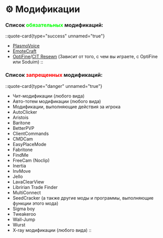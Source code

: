 # ⚙️ Модификации

### Список <span style="color:lime;"><b>**обязательных**</b></span> модификаций:
::quote-card{type="success" unnamed="true"}
  - [PlasmoVoice](https://modrinth.com/plugin/plasmo-voice)
  - [EmoteCraft](https://modrinth.com/plugin/emotecraft)
  - [OptiFine](https://optifine.net/)/[CIT Resewn](https://modrinth.com/mod/cit-resewn) (Зависит от того, с чем вы играете, с OptiFine или Soduim)
::

### Список <span style="color:red;"><b>**запрещенных**</b></span> модификаций:
::quote-card{type="danger" unnamed="true"}
  - Чит-модификации (любого вида)
  - Авто-тотем модификации (любого вида)
  - Модификации, выполняющие действия за игрока
  - AutoClicker
  - Aristois
  - Baritone
  - BetterPVP
  - ClientCommands
  - CMDCam
  - EasyPlaceMode
  - Fabritone
  - FindMe
  - FreeCam (Noclip)
  - Inertia
  - InvMove
  - Jello
  - LavaClearView
  - Libririan Trade Finder
  - MultiConnect
  - SeedCracker (а также другие моды и программы, выполняющие функции этого мода)
  - Sigma boy
  - Tweakeroo
  - Wall-Jump
  - Wurst
  - X-ray модификации (любого вида)
::

